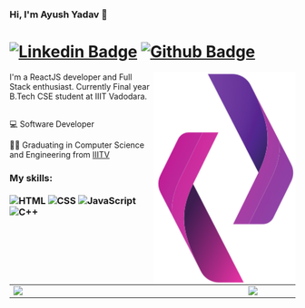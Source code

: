 ### Hi, I'm Ayush Yadav 👋 
# [![Linkedin Badge](https://img.shields.io/badge/-LinkedIn-0077B5?style=flat&logo=Linkedin&logoColor=white&link=https://www.linkedin.com/in/ayush-yadav-523380178/)](https://www.linkedin.com/in/ayush-yadav-523380178/) [![Github Badge](https://img.shields.io/badge/-Github-242A2D?style=flat&logo=Github&logoColor=white&link=https://github.com/ayushy11/)](https://github.com/ayushy11/)

<img src="./icon.png" min-width="250px" max-width="250px" width="250px" align="right" alt="Logo">

<p align="left"> 
I'm a ReactJS developer and Full Stack enthusiast. Currently Final year B.Tech CSE student at IIIT Vadodara.<br> <br>

💻 Software Developer <br>
<!-- 📚 Studying <br> -->
👨‍💻 Graduating in Computer Science and Engineering from [IIITV](https://iiitvadodara.ac.in/.br/)<br>
<!-- 🐱‍💻 I'm <br> -->
</p>

### My skills: <br/> <br/> ![HTML](https://img.shields.io/badge/-HTML-ff0d00?style=flat&logoColor=white&logo=html5) ![CSS](https://img.shields.io/badge/-CSS-196eff?style=flat&logoColor=white&logo=css3) ![JavaScript](https://img.shields.io/badge/-JavaScript-ffdd19?style=flat&logoColor=white&logo=javascript) ![C++](https://img.shields.io/badge/-C++-ffdd19?style=flat&logoColor=white&logo=c++)


<center>
  <table>
    <tr>
        <td><img width="400px" align="left" src="https://github-readme-stats.vercel.app/api/top-langs/?username=ayushy11&layout=compact&count_private=true&langs_count=8" /></td>
        <td><img width="495px" align="left" src="https://github-readme-stats.vercel.app/api?username=ayushy11&show_icons=true&count_private=true" /></td>
    </tr>   
  </table>
</center>

<!--
**ayushy11/ayushy11** is a ✨ _special_ ✨ repository because its `README.md` (this file) appears on your GitHub profile.

